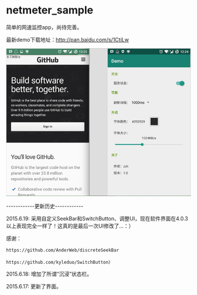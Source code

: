 # netmeter_sample
简单的网速监控app，尚待完善。


最新demo下载地址：http://pan.baidu.com/s/1CtiLw


![image](https://github.com/Fromnowon/netmeter_sample/raw/master/Screenshot.png)



------------更新历史------------

2015.6.19:
    采用自定义SeekBar和SwitchButton、调整UI，现在软件界面在4.0.3以上表现完全一样了！这真的是最后一次UI修改了...：）

   感谢：

    https://github.com/AnderWeb/discreteSeekBar

    https://github.com/kyleduo/SwitchButton）

2015.6.18:
增加了所谓“沉浸”状态栏。

2015.6.17:
更新了界面。
